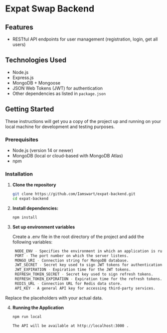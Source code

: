 # Expat Swap Backend

## Features

- RESTful API endpoints for user management (registration, login, get all users)

## Technologies Used

- Node.js
- Express.js
- MongoDB + Mongoose
- JSON Web Tokens (JWT) for authentication
- Other dependencies as listed in `package.json`

## Getting Started

These instructions will get you a copy of the project up and running on your local machine for development and testing purposes.

### Prerequisites

- Node.js (version 14 or newer)
- MongoDB (local or cloud-based with MongoDB Atlas)
- npm

### Installation

1. **Clone the repository**

   ```bash
   git clone https://github.com/Iamswart/expat-backend.git
   cd expat-backend

   ```

2. **Install dependencies:**

   ```bash
   npm install

   ```

3. **Set up environment variables**

   Create a .env file in the root directory of the project and add the following variables:

   ```bash
    NODE_ENV - Specifies the environment in which an application is running
    PORT - The port number on which the server listens.
    MONGO_URI - Connection string for MongoDB database.
    JWT_SECRET - Secret key used to sign JWT tokens for authentication.
    JWT_EXPIRATION - Expiration time for the JWT tokens.
    REFRESH_TOKEN_SECRET - Secret key used to sign refresh tokens.
    REFRESH_TOKEN_EXPIRATION - Expiration time for the refresh tokens.
    REDIS_URL - Connection URL for Redis data store.
    API_KEY - A general API key for accessing third-party services.

  Replace the placeholders with your actual data.

4. **Running the Application**

   ```bash
   npm run local

   The API will be available at http://localhost:3000 .
   ```
